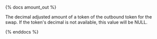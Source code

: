 {% docs amount_out %}

The decimal adjusted amount of a token of the outbound token for the swap. If the token's decimal is not available, this value will be NULL.


{% enddocs %}